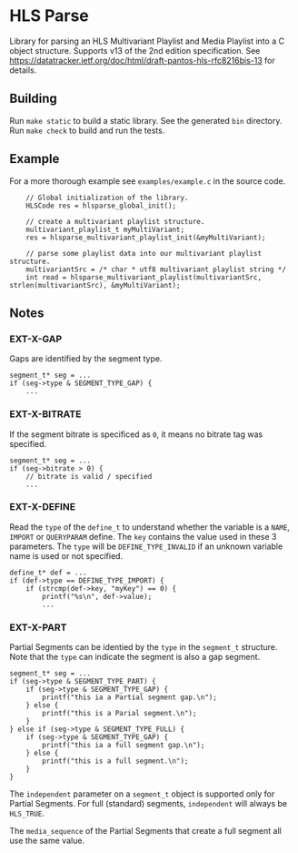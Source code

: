 # HLS Parse
Library for parsing an HLS Multivariant Playlist and Media Playlist into a C object structure.
Supports v13 of the 2nd edition specification.
See https://datatracker.ietf.org/doc/html/draft-pantos-hls-rfc8216bis-13 for details.

## Building
Run `make static` to build a static library. See the generated `bin` directory.
Run `make check` to build and run the tests.

## Example
For a more thorough example see `examples/example.c` in the source code.
```
    // Global initialization of the library.
    HLSCode res = hlsparse_global_init();

    // create a multivariant playlist structure.
    multivariant_playlist_t myMultiVariant;
    res = hlsparse_multivariant_playlist_init(&myMultiVariant);

    // parse some playlist data into our multivariant playlist structure.
    multivariantSrc = /* char * utf8 multivariant playlist string */
    int read = hlsparse_multivariant_playlist(multivariantSrc, strlen(multivariantSrc), &myMultiVariant);
```

## Notes
### EXT-X-GAP
Gaps are identified by the segment type.
```
segment_t* seg = ...
if (seg->type & SEGMENT_TYPE_GAP) {
    ...
```
### EXT-X-BITRATE
If the segment bitrate is specificed as `0`, it means no bitrate tag was specified.
```
segment_t* seg = ...
if (seg->bitrate > 0) {
    // bitrate is valid / specified
    ...
```

### EXT-X-DEFINE
Read the `type` of the `define_t` to understand whether the variable is a `NAME`, `IMPORT` or `QUERYPARAM` define. The `key` contains the value used in these 3 parameters. The `type` will be `DEFINE_TYPE_INVALID` if an unknown variable name is used or not specified.
```
define_t* def = ...
if (def->type == DEFINE_TYPE_IMPORT) {
    if (strcmp(def->key, "myKey") == 0) {
        printf("%s\n", def->value);
        ...
```

### EXT-X-PART
Partial Segments can be identied by the `type` in the `segment_t` structure.
Note that the `type` can indicate the segment is also a gap segment.
```
segment_t* seg = ...
if (seg->type & SEGMENT_TYPE_PART) {
    if (seg->type & SEGMENT_TYPE_GAP) {
        printf("this ia a Partial segment gap.\n");
    } else {
        printf("this is a Parial segment.\n");
    }
} else if (seg->type & SEGMENT_TYPE_FULL) {
    if (seg->type & SEGMENT_TYPE_GAP) {
        printf("this ia a full segment gap.\n");
    } else {
        printf("this is a full segment.\n");
    }
}
```
The `independent` parameter on a `segment_t` object is supported only for Partial Segments. For full (standard) segments, `independent` will always be `HLS_TRUE`.

The `media_sequence` of the Partial Segments that create a full segment all use the same value.
